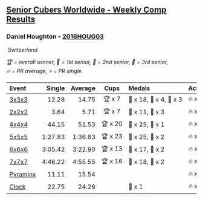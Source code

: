<style>table {white-space: nowrap;}</style>
<link rel="stylesheet" type="text/css" href="/scw-comp/css/flags.css" />

## [Senior Cubers Worldwide - Weekly Comp Results](/scw-comp/results/)
### Daniel Houghton - [2016HOUG03](https://www.worldcubeassociation.org/persons/2016HOUG03)

<i class="flag flag-CH" />&nbsp;Switzerland

<span style="white-space: nowrap;">🏆 = overall winner</span>, <span style="white-space: nowrap;">🥇 = 1st senior</span>, <span style="white-space: nowrap;">🥈 = 2nd senior</span>, <span style="white-space: nowrap;">🥉 = 3rd senior</span>, <span style="white-space: nowrap;">🔥 = PR average</span>, <span style="white-space: nowrap;">⚡ = PR single</span>.

| Event | Single | Average | Cups | Medals | Achievements|
| :-- | --: | --: | :--: | :-- | :-- |
| [3x3x3](333.md) | 12.28 | 14.75 | 🏆 x 7 | 🥇 x 18, 🥈 x 4, 🥉 x 3 | 🔥 x 5, ⚡ x 6 |
| [2x2x2](222.md) | 3.64 | 5.71 | 🏆 x 7 | 🥇 x 11, 🥈 x 3 | 🔥 x 4, ⚡ x 3 |
| [4x4x4](444.md) | 44.15 | 51.53 | 🏆 x 20 | 🥇 x 25, 🥈 x 1 | 🔥 x 5, ⚡ x 4 |
| [5x5x5](555.md) | 1:27.83 | 1:36.83 | 🏆 x 23 | 🥇 x 25, 🥈 x 2 | 🔥 x 6, ⚡ x 3 |
| [6x6x6](666.md) | 3:05.42 | 3:22.90 | 🏆 x 13 | 🥇 x 17, 🥈 x 2 | 🔥 x 6, ⚡ x 9 |
| [7x7x7](777.md) | 4:46.22 | 4:55.55 | 🏆 x 16 | 🥇 x 18, 🥈 x 2 | 🔥 x 9, ⚡ x 6 |
| [Pyraminx](pyram.md) | 11.11 | 15.54 |  |  | 🔥 x 2, ⚡ x 2 |
| [Clock](clock.md) | 22.75 | 24.26 |  | 🥉 x 1 | 🔥 x 1, ⚡ x 2 |

<!-- Global site tag (gtag.js) - Google Analytics -->
<script async src="https://www.googletagmanager.com/gtag/js?id=UA-86348435-3"></script>
<script>window.dataLayer = window.dataLayer || []; function gtag() {dataLayer.push(arguments);} gtag('js', new Date()); gtag('config', 'UA-86348435-3');</script>
